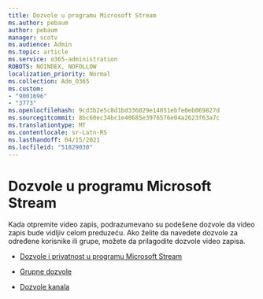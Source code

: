 ```yaml
---
title: Dozvole u programu Microsoft Stream
ms.author: pebaum
author: pebaum
manager: scotv
ms.audience: Admin
ms.topic: article
ms.service: o365-administration
ROBOTS: NOINDEX, NOFOLLOW
localization_priority: Normal
ms.collection: Adm_O365
ms.custom:
- "9001696"
- "3773"
ms.openlocfilehash: 9cd3b2e5c8d1bd336029e14051ebfe0eb069827d
ms.sourcegitcommit: 8bc60ec34bc1e40685e3976576e04a2623f63a7c
ms.translationtype: MT
ms.contentlocale: sr-Latn-RS
ms.lasthandoff: 04/15/2021
ms.locfileid: "51829030"
---
```

# <a name="permissions-in-microsoft-stream"></a>Dozvole u programu Microsoft Stream

Kada otpremite video zapis, podrazumevano su podešene dozvole da video zapis bude vidljiv celom preduzeću. Ako želite da navedete dozvole za određene korisnike ili grupe, možete da prilagodite dozvole video zapisa.

- [Dozvole i privatnost u programu Microsoft Stream](https://docs.microsoft.com/stream/portal-permissions)

- [Grupne dozvole](https://docs.microsoft.com/stream/portal-permissions#group-permissions)

- [Dozvole kanala](https://docs.microsoft.com/stream/portal-permissions#channel-permissions)